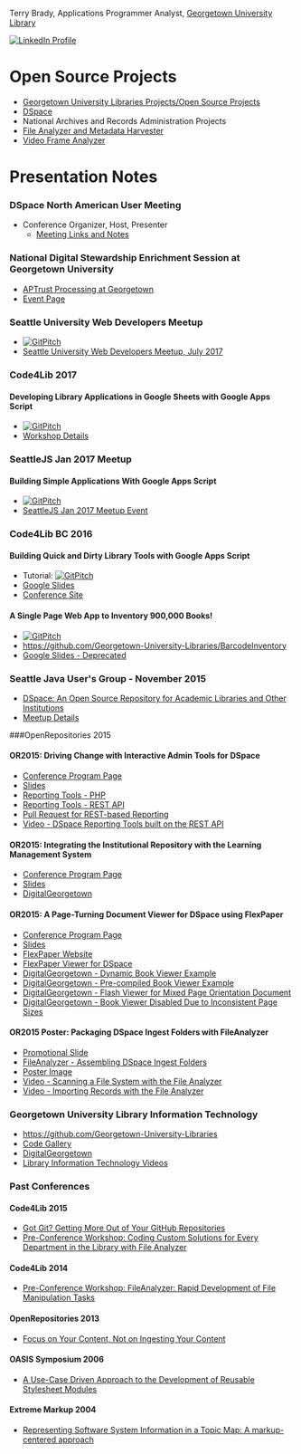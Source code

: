 Terry Brady, Applications Programmer Analyst, [Georgetown University Library](http://library.georgetown.edu)

[![LinkedIn Profile](https://static.licdn.com/scds/common/u/img/webpromo/btn_viewmy_160x33.png)](https://www.linkedin.com/in/terrywbrady)

# Open Source Projects
* [Georgetown University Libraries Projects/Open Source Projects](http://georgetown-university-libraries.github.io/)
* [DSpace](https://github.com/DSpace/DSpace)
* National Archives and Records Administration Projects
 * [File Analyzer and Metadata Harvester](https://github.com/usnationalarchives/File-Analyzer)
 * [Video Frame Analyzer](https://github.com/usnationalarchives/Video-Frame-Analyzer)

# Presentation Notes

### DSpace North American User Meeting
* Conference Organizer, Host, Presenter 
  * [Meeting Links and Notes](https://github.com/terrywbrady/dspaceUserMeeting/blob/master/README.md)

### National Digital Stewardship Enrichment Session at Georgetown University
* [APTrust Processing at Georgetown](https://docs.google.com/presentation/d/10YfSb5iqpXJEeK8XlIsqS7Ay-MgTssaDbfNZAHt9D80/pub)
* [Event Page](https://www.library.georgetown.edu/event/2017-08-09t000000/making-it-work-together-integration-and-automation-digital-curation)

### Seattle University Web Developers Meetup
* [![GitPitch](https://gitpitch.com/assets/badge.svg)](https://gitpitch.com/terrywbrady/UsingAppScript/seattleu?grs=github&t=white)
* [Seattle University Web Developers Meetup, July 2017](https://www.meetup.com/Seattle-University-Web-Developers-Meetup/events/239490761/)

### Code4Lib 2017

#### Developing Library Applications in Google Sheets with Google Apps Script

* [![GitPitch](https://gitpitch.com/assets/badge.svg)](https://gitpitch.com/terrywbrady/UsingAppScript/Code4Lib?grs=github&t=white)
* [Workshop Details](http://2017.code4lib.org/workshops/Developing-Library-Applications-in-Google-Sheets-with-Google-Apps-Script)


### SeattleJS Jan 2017 Meetup

#### Building Simple Applications With Google Apps Script
* [![GitPitch](https://gitpitch.com/assets/badge.svg)](https://gitpitch.com/terrywbrady/UsingAppScript/SeattleJs?grs=github&t=white)
* [SeattleJS Jan 2017 Meetup Event](https://www.meetup.com/seattlejs/events/231089467/)

### Code4Lib BC 2016

#### Building Quick and Dirty Library Tools with Google Apps Script
* Tutorial: [![GitPitch](https://gitpitch.com/assets/badge.svg)](https://gitpitch.com/terrywbrady/UsingAppScript/master?grs=github&t=white)
* [Google Slides](https://docs.google.com/presentation/d/e/2PACX-1vRTF6lFyXhN6lfL-0Y_o8fJRf4BLCKSizjvX1jTVGaKdt65no4XUy9MippKhJuVrPs802KBJXrgSxuB/pub?start=false&loop=false&delayms=3000)
* [Conference Site](https://wiki.code4lib.org/BC)

#### A Single Page Web App to Inventory 900,000 Books!
* [![GitPitch](https://gitpitch.com/assets/badge.svg)](https://gitpitch.com/Georgetown-University-Libraries/BarcodeInventory/master?grs=github&t=white)
* https://github.com/Georgetown-University-Libraries/BarcodeInventory
* [Google Slides - Deprecated](https://docs.google.com/presentation/d/e/2PACX-1vRSBR2wWnQj4D2MJ9qGH3MHtdDJhV8PrfOZfhYXN0qhtng1Obtlu7DKZISH4AljRDSwoznnZNqqgC1Z/pub?start=false&loop=false&delayms=3000)

### Seattle Java User's Group - November 2015
- [DSpace: An Open Source Repository for Academic Libraries and Other Institutions](https://docs.google.com/presentation/d/1tr1e2hWnTE5UE-Muh4lDTU58QG2f3VathcCpHoyPtYQ/pub?start=false&loop=false&delayms=3000)
 - [Meetup Details](https://www.meetup.com/seajug/events/226437772/)

###OpenRepositories 2015

#### OR2015: Driving Change with Interactive Admin Tools for DSpace
* [Conference Program Page](https://www.conftool.com/or2015/index.php?page=browseSessions&form_session=44)
* [Slides](https://docs.google.com/presentation/d/1VXMlFnhFNx_5E8Jj_3trak2pWffO4KJbb-Q7A6J-THk/pub?start=false&loop=false&delayms=3000)
* [Reporting Tools - PHP](http://georgetown-university-libraries.github.io/batch-tools/)
* [Reporting Tools - REST API](https://github.com/Georgetown-University-Libraries/DSpaceRestQCReports)
* [Pull Request for REST-based Reporting](https://github.com/DSpace/DSpace/pull/954)
* [Video - DSpace Reporting Tools built on the REST API](https://www.youtube.com/watch?v=1Lxzqpq_3x4&index=1&list=PLqP8OmiY4pxGIlEdnpkeJcA4JQ9VomDLP)

#### OR2015: Integrating the Institutional Repository with the Learning Management System
* [Conference Program Page](https://www.conftool.com/or2015/index.php?page=browseSessions&form_session=64)
* [Slides](https://docs.google.com/presentation/d/1N_1PZNwNvNlFd5BSciSXtgRoCzYouD9labdKBJ11wCE/pub?start=false&loop=false&delayms=3000)
* [DigitalGeorgetown](https://repository.library.georgetown.edu)

#### OR2015: A Page-Turning Document Viewer for DSpace using FlexPaper
* [Conference Program Page](https://www.conftool.com/or2015/index.php?page=browseSessions&form_session=44)
* [Slides](https://docs.google.com/presentation/d/1-sANqCmadC0xAQPMaLmVTYKqIflCc4TjKlEFMsuUEQc/pub?start=false&loop=false&delayms=3000)
* [FlexPaper Website](http://flexpaper.devaldi.com/)
* [FlexPaper Viewer for DSpace](https://wiki.duraspace.org/display/DSPACE/FlexPaper+Document+Viewer+for+XMLUI)
* [DigitalGeorgetown - Dynamic Book Viewer Example](https://repository.library.georgetown.edu/handle/10822/559305)
* [DigitalGeorgetown - Pre-compiled Book Viewer Example](https://repository.library.georgetown.edu/handle/10822/559458)
* [DigitalGeorgetown - Flash Viewer for Mixed Page Orientation Document](https://repository.library.georgetown.edu/handle/10822/557062)
* [DigitalGeorgetown - Book Viewer Disabled Due to Inconsistent Page Sizes](https://repository.library.georgetown.edu/handle/10822/556074)

#### OR2015 Poster: Packaging DSpace Ingest Folders with FileAnalyzer
* [Promotional Slide](https://docs.google.com/presentation/d/1X3P1QOPJhjbRJa0BCKT7KWBRbJaolo-ZQcr9Ez_ENoU/pub)
* [FileAnalyzer - Assembling DSpace Ingest Folders](https://github.com/Georgetown-University-Libraries/File-Analyzer/wiki/Create-Ingest-Folders-for-a-Set-of-Files)
* [Poster Image](https://docs.google.com/drawings/d/1hJbSa-A0vi2bvaPx5rfaq2UPaz-_L1Z3_1mo32FwA5o/pub?w=3840&h=3840)
* [Video - Scanning a File System with the File Analyzer](https://www.youtube.com/watch?v=kVi_k-HdH_4&list=PLqP8OmiY4pxGIlEdnpkeJcA4JQ9VomDLP&index=2)
* [Video - Importing Records with the File Analyzer](https://www.youtube.com/watch?v=1I8n60ZrwHo&list=PLqP8OmiY4pxGIlEdnpkeJcA4JQ9VomDLP&index=3)

### Georgetown University Library Information Technology

* https://github.com/Georgetown-University-Libraries
* [Code Gallery](http://www.library.georgetown.edu/lit/code)
* [DigitalGeorgetown](https://repository.library.georgetown.edu)
* [Library Information Technology Videos](https://www.youtube.com/playlist?list=PLqP8OmiY4pxGIlEdnpkeJcA4JQ9VomDLP)

### Past Conferences

#### Code4Lib 2015
* [Got Git? Getting More Out of Your GitHub Repositories](http://code4lib.org/conference/2015/brady)
* [Pre-Conference Workshop: Coding Custom Solutions for Every Department in the Library with File Analyzer](http://wiki.code4lib.org/2015_Preconference_Proposals#Coding_Custom_Solutions_for_Every_Department_in_the_Library_with_File_Analyzer)

#### Code4Lib 2014
* [Pre-Conference Workshop: FileAnalyzer: Rapid Development of File Manipulation Tasks](http://wiki.code4lib.org/2014_preconference_proposals#FileAnalyzer:_Rapid_Development_of_File_Manipulation_Tasks)

#### OpenRepositories 2013
* [Focus on Your Content, Not on Ingesting Your Content](http://or2013.net/sessions/focus-your-content-not-ingesting-your-content/)

#### OASIS Symposium 2006
* [A Use-Case Driven Approach to the Development of Reusable Stylesheet Modules](https://www.oasis-open.org/events/symposium/2006/slides/Brady.ppt)

#### Extreme Markup 2004
* [Representing Software System Information in a Topic Map: A markup-centered approach](http://conferences.idealliance.org/extreme/html/2004/Brady01/EML2004Brady01.html)

